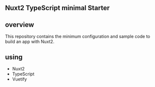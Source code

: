 ## Nuxt2 TypeScript minimal Starter

## overview

This repository contains the minimum configuration and sample code to build an app with Nuxt2.

## using

- Nuxt2
- TypeScript
- Vuetify
